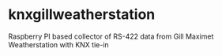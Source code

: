 # knxgillweatherstation
Raspberry PI based collector of RS-422 data from Gill Maximet Weatherstation with KNX tie-in
